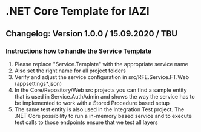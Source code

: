 # .NET Core Template for IAZI

## Changelog: Version 1.0.0 / 15.09.2020 / TBU

### Instructions how to handle the Service Template

1. Please replace "Service.Template" with the appropriate service name
2. Also set the right name for all project folders
3. Verify and adjust the service configuration in src/RFE.Service.FT.Web (appsettings*.json)
4. In the Core/Repository/Web src projects you can find a sample entity that is used in Service.AuthAdmin and shows the way the service has to be implemented to work with a Stored Procedure based setup
5. The same test entity is also used in the Integration Test project. The .NET Core possibility to run a in-memory based service and to execute test calls to those endpoints ensure that we test all layers
